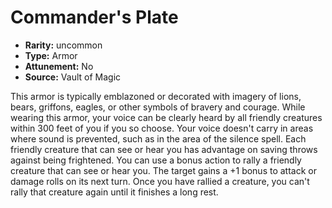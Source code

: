 
# Commander's Plate

* **Rarity:** uncommon
* **Type:** Armor
* **Attunement:** No
* **Source:** Vault of Magic


This armor is typically emblazoned or decorated with imagery of lions, bears, griffons, eagles, or other symbols of bravery and courage. While wearing this armor, your voice can be clearly heard by all friendly creatures within 300 feet of you if you so choose. Your voice doesn't carry in areas where sound is prevented, such as in the area of the silence spell. Each friendly creature that can see or hear you has advantage on saving throws against being frightened. You can use a bonus action to rally a friendly creature that can see or hear you. The target gains a +1 bonus to attack or damage rolls on its next turn. Once you have rallied a creature, you can't rally that creature again until it finishes a long rest.
